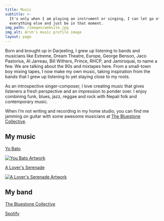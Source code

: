 ```yaml
---
title: Music
subtitle: >-
  It's only when I am playing an instrument or singing, I can let go of
  everything else and just be in that moment.
img_path: /images/website.jpg
img_alt: Arsh's music profile image
layout: page
---
```

Born and brought up in Darjeeling, I grew up listening to bands and musicians like Extreme, Dream Theatre, Europe, George Benson, Jaco Pastorius, Al Jarreau, Bill Withers, Prince, RHCP, and Jamiroquai,  to name a few. We are talking about the 90s and mixtapes here. From a small-town boy mixing tapes, I now make my own music, taking inspiration from the bands that I grew up listening to yet staying close to my roots.

As an introspective singer-composer, I love creating music that gives listeners a fresh perspective and an impression to ponder over. I enjoy combining funk, blues, jazz, reggae and rock with Nepali folk and contemporary music.

When I’m not writing and recording in my home studio, you can find me jamming on guitar with some awesome musicians at [The Bluestone Collective](https://www.facebook.com/TheBluestoneCollective/).

### <a name="songs"></a>

## My music

[Yo Bato](https://youtu.be/ellvWfSF9UQ)


[![You Bato Artwork](../images/artwork-yo-bato-gallery.png)](https://youtu.be/ellvWfSF9UQ)


[A Lover's Serenade](https://www.youtube.com/watch?v=WnqIA_ZYMQw)

[![A Lover's Serenade Artwork](../images/artwork-lovers-serenade-gallery.png)](https://www.youtube.com/watch?v=WnqIA_ZYMQw)

## My band

[The Bluestone Collective](https://www.facebook.com/TheBluestoneCollective/)

[Spotify](https://open.spotify.com/artist/1V05NSAgmfhTsMYcAwuFT5)

